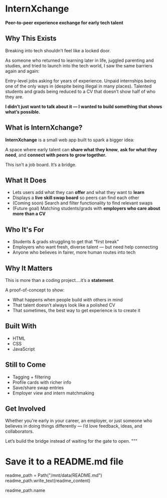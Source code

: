 # InternXchange  
**Peer-to-peer experience exchange for early tech talent**

## Why This Exists

Breaking into tech shouldn’t feel like a locked door.

As someone who returned to learning later in life, juggled parenting and studies, and tried to launch into the tech world, I saw the same barriers again and again:

Entry-level jobs asking for years of experience.
Unpaid internships being one of the only ways in (despite being illegal in many places).
Talented students and grads being reduced to a CV that doesn’t show half of who they are.

**I didn’t just want to talk about it — I wanted to build something that shows what’s possible.**

## What is InternXchange?

**InternXchange** is a small web app built to spark a bigger idea:

A space where early talent can **share what they know**, **ask for what they need**, and **connect with peers to grow together.**

This isn’t a job board. It’s a bridge.

## What It Does

-  Lets users add what they can **offer** and what they want to **learn**
-  Displays a **live skill swap board** so peers can find each other
-  (Coming soon) Search and filter functionality to find relevant swaps
-  (Future goal) Matching students/grads with **employers who care about more than a CV**

## Who It's For

-  Students & grads struggling to get that “first break”
-  Employers who want fresh, diverse talent — but need help connecting
-  Anyone who believes in fairer, more human routes into tech

## Why It Matters

This is more than a coding project....it’s a **statement**.

A proof-of-concept to show:
- What happens when people build *with* others in mind
- That talent doesn’t always look like a polished CV
- That sometimes, the best way to get experience is to create it

## Built With

- HTML
- CSS
- JavaScript

## Still to Come

- Tagging + filtering
- Profile cards with richer info
- Save/share swap entries
- Employer view and intern matchmaking

## Get Involved

Whether you're early in your career, an employer, or just someone who believes in doing things differently — I’d love feedback, ideas, and collaborators.

Let’s build the bridge instead of waiting for the gate to open.
"""

# Save it to a README.md file
readme_path = Path("/mnt/data/README.md")
readme_path.write_text(readme_content)

readme_path.name
